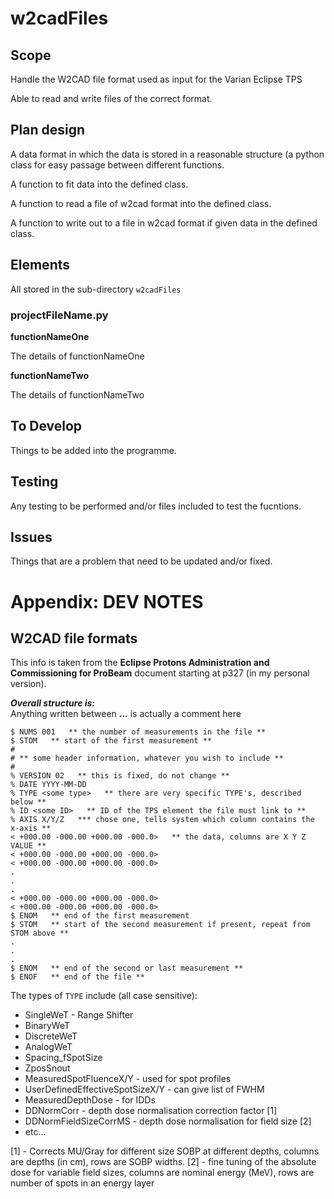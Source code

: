# w2cadFiles

## Scope

Handle the W2CAD file format used as input for the Varian Eclipse TPS

Able to read and write files of the correct format.

## Plan design

A data format in which the data is stored in a reasonable structure (a python class for easy passage between different functions.

A function to fit data into the defined class.

A function to read a file of w2cad format into the defined class.

A function to write out to a file in w2cad format if given data in the defined class.

## Elements

All stored in the sub-directory `w2cadFiles`

### projectFileName.py

**functionNameOne**

The details of functionNameOne

**functionNameTwo**

The details of functionNameTwo

## To Develop

Things to be added into the programme.

## Testing

Any testing to be performed and/or files included to test the fucntions.

## Issues

Things that are a problem that need to be updated and/or fixed.

# Appendix: DEV NOTES

## W2CAD file formats

This info is taken from the **Eclipse Protons Administration and Commissioning for ProBeam** document starting at p327 (in my personal version).

**_Overall structure is:_**<br>
Anything written between **...** is actually a comment here

```
$ NUMS 001   ** the number of measurements in the file **
$ STOM   ** start of the first measurement **
#
# ** some header information, whatever you wish to include **
#
% VERSION 02   ** this is fixed, do not change **
% DATE YYYY-MM-DD
% TYPE <some type>   ** there are very specific TYPE's, described below **
% ID <some ID>   ** ID of the TPS element the file must link to **
% AXIS X/Y/Z   *** chose one, tells system which column contains the x-axis **
< +000.00 -000.00 +000.00 -000.0>   ** the data, columns are X Y Z VALUE **
< +000.00 -000.00 +000.00 -000.0>
< +000.00 -000.00 +000.00 -000.0>
.
.
.
< +000.00 -000.00 +000.00 -000.0>
< +000.00 -000.00 +000.00 -000.0>
$ ENOM   ** end of the first measurement
$ STOM   ** start of the second measurement if present, repeat from STOM above **
.
.
.
$ ENOM   ** end of the second or last measurement **
$ ENOF   ** end of the file **
```

The types of `TYPE` include (all case sensitive):

- SingleWeT - Range Shifter
- BinaryWeT
- DiscreteWeT
- AnalogWeT
- Spacing_fSpotSize
- ZposSnout
- MeasuredSpotFluenceX/Y - used for spot profiles
- UserDefinedEffectiveSpotSizeX/Y - can give list of FWHM
- MeasuredDepthDose - for IDDs
- DDNormCorr - depth dose normalisation correction factor [1]
- DDNormFieldSizeCorrMS - depth dose normalisation for field size [2]
- etc...

[1] - Corrects MU/Gray for different size SOBP at different depths, columns are depths (in cm), rows are SOBP widths. [2] - fine tuning of the absolute dose for variable field sizes, columns are nominal energy (MeV), rows are number of spots in an energy layer
